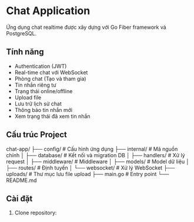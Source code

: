 # Chat Application

Ứng dụng chat realtime được xây dựng với Go Fiber framework và PostgreSQL.

## Tính năng

- Authentication (JWT)
- Real-time chat với WebSocket 
- Phòng chat (Tạo và tham gia)
- Tin nhắn riêng tư
- Trạng thái online/offline
- Upload file
- Lưu trữ lịch sử chat
- Thông báo tin nhắn mới
- Xem trạng thái đã xem tin nhắn

## Cấu trúc Project

chat-app/
├── config/             # Cấu hình ứng dụng
├── internal/           # Mã nguồn chính
│   ├── database/      # Kết nối và migration DB
│   ├── handlers/      # Xử lý request
│   ├── middleware/    # Middleware
│   ├── models/        # Model dữ liệu
│   ├── routes/        # Định tuyến
│   └── websocket/     # Xử lý WebSocket
├── uploads/           # Thư mục lưu file upload
├── main.go           # Entry point
└── README.md

## Cài đặt

1. Clone repository:




